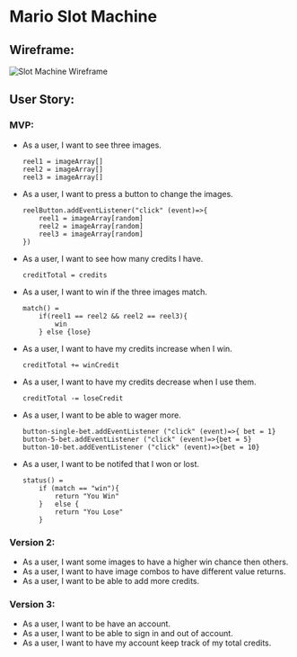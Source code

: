 # Mario Slot Machine 

## Wireframe:

![Slot Machine Wireframe](/slot-machine-project/slotPic/wireframe.png)

## User Story:

### MVP:
- As a user, I want to see three images.
    ```
    reel1 = imageArray[]
    reel2 = imageArray[]
    reel3 = imageArray[]
    ```
- As a user, I want to press a button to change the images.
    ```
    reelButton.addEventListener("click" (event)=>{
        reel1 = imageArray[random]
        reel2 = imageArray[random]
        reel3 = imageArray[random]
    })
    ```
- As a user, I want to see how many credits I have.
    ```
    creditTotal = credits
    ```
- As a user, I want to win if the three images match.
    ```
    match() = 
        if(reel1 == reel2 && reel2 == reel3){
            win
        } else {lose}
    ```
- As a user, I want to have my credits increase when I win.
    ```
    creditTotal += winCredit
    ```
- As a user, I want to have my credits decrease when I use them.
    ```
    creditTotal -= loseCredit
    ```
- As a user, I want to be able to wager more.
    ```
    button-single-bet.addEventListener ("click" (event)=>{ bet = 1}
    button-5-bet.addEventListener ("click" (event)=>{bet = 5}
    button-10-bet.addEventListener ("click" (event)=>{bet = 10}
    ```
- As a user, I want to be notifed that I won or lost.
    ```
    status() = 
        if (match == "win"){
            return "You Win"
        }   else { 
            return "You Lose"
        }
    ```

### Version 2:
- As a user, I want some images to have a higher win chance then others.
- As a user, I want to have image combos to have different value returns.
- As a user, I want to be able to add more credits.


### Version 3:
- As a user, I want to be have an account.
- As a user, I want to be able to sign in and out of account.
- As a user, I want to have my account keep track of my total credits.

